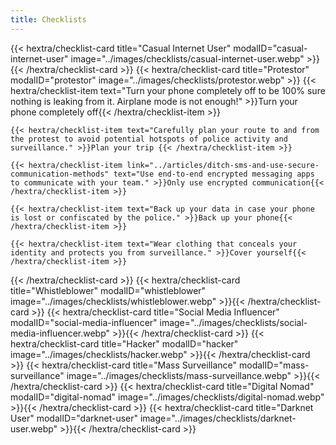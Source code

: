 ```yaml
---
title: Checklists
---
```

<div class="checklist-grid">
{{< hextra/checklist-card title="Casual Internet User" modalID="casual-internet-user" image="../images/checklists/casual-internet-user.webp" >}}{{< /hextra/checklist-card >}}
{{< hextra/checklist-card title="Protestor" modalID="protestor" image="../images/checklists/protestor.webp" >}}
    {{< hextra/checklist-item text="Turn your phone completely off to be 100% sure nothing is leaking from it. Airplane mode is not enough!" >}}Turn your phone completely off{{< /hextra/checklist-item >}}

    {{< hextra/checklist-item text="Carefully plan your route to and from the protest to avoid potential hotspots of police activity and surveillance." >}}Plan your trip {{< /hextra/checklist-item >}}
    
    {{< hextra/checklist-item link="../articles/ditch-sms-and-use-secure-communication-methods" text="Use end-to-end encrypted messaging apps to communicate with your team." >}}Only use encrypted communication{{< /hextra/checklist-item >}}

    {{< hextra/checklist-item text="Back up your data in case your phone is lost or confiscated by the police." >}}Back up your phone{{< /hextra/checklist-item >}}

    {{< hextra/checklist-item text="Wear clothing that conceals your identity and protects you from surveillance." >}}Cover yourself{{< /hextra/checklist-item >}}
{{< /hextra/checklist-card >}}
{{< hextra/checklist-card title="Whistleblower" modalID="whistleblower" image="../images/checklists/whistleblower.webp" >}}{{< /hextra/checklist-card >}}
{{< hextra/checklist-card title="Social Media Influencer" modalID="social-media-influencer" image="../images/checklists/social-media-influencer.webp" >}}{{< /hextra/checklist-card >}}
{{< hextra/checklist-card title="Hacker" modalID="hacker" image="../images/checklists/hacker.webp" >}}{{< /hextra/checklist-card >}}
{{< hextra/checklist-card title="Mass Surveillance" modalID="mass-surveillance" image="../images/checklists/mass-surveillance.webp" >}}{{< /hextra/checklist-card >}}
{{< hextra/checklist-card title="Digital Nomad" modalID="digital-nomad" image="../images/checklists/digital-nomad.webp" >}}{{< /hextra/checklist-card >}}
{{< hextra/checklist-card title="Darknet User" modalID="darknet-user" image="../images/checklists/darknet-user.webp" >}}{{< /hextra/checklist-card >}}
</div>